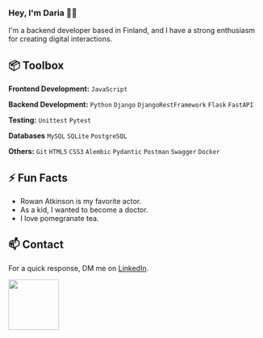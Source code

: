### Hey, I'm Daria 👋🏽  
I'm a backend developer based in Finland, and I have a strong enthusiasm for creating digital interactions.

## 📦 Toolbox

**Frontend Development:** `JavaScript`
 
**Backend Development:** `Python` `Django` `DjangoRestFramework` `Flask` `FastAPI`

**Testing:** `Unittest` `Pytest`

**Databases** `MySQL` `SQLite` `PostgreSQL`

**Others:** `Git` `HTML5` `CSS3` `Alembic` `Pydantic` `Postman` `Swagger` `Docker` 


## ⚡️ Fun Facts 

- Rowan Atkinson is my favorite actor.
- As a kid, I wanted to become a doctor.
- I love pomegranate tea.


## 📫 Contact

For a quick response, DM me on [LinkedIn](https://www.linkedin.com/in/dariavarlamovaa/). 




<img src="https://media.giphy.com/media/v1.Y2lkPTc5MGI3NjExOW9veDVndm1xcXJkeWU1cmVyNjVibzV1dno2ZjhxNjkxM2gxamM1MiZlcD12MV9pbnRlcm5hbF9naWZfYnlfaWQmY3Q9Zw/3oKIPnAiaMCws8nOsE/giphy.gif" width="100px" />
